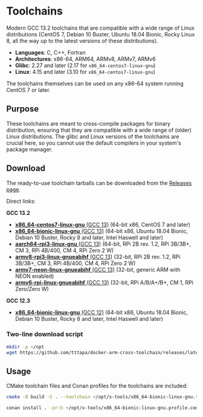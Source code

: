 # Toolchains

Modern GCC 13.2 toolchains that are compatible with a wide range of Linux
distributions (CentOS 7, Debian 10 Buster, Ubuntu 18.04 Bionic, Rocky Linux 8,
all the way up to the latest versions of these distributions).

- **Languages**: C, C++, Fortran
- **Architectures**: x86-64, ARM64, ARMv8, ARMv7, ARMv6
- **Glibc**: 2.27 and later (2.17 for `x86_64-centos7-linux-gnu`)
- **Linux**: 4.15 and later (3.10 for `x86_64-centos7-linux-gnu`)

The toolchains themselves can be used on any x86-64 system running CentOS 7 or
later.

## Purpose

These toolchains are meant to cross-compile packages for binary distribution,
ensuring that they are compatible with a wide range of (older) Linux
distributions. The glibc and Linux versions of the toolchains are crucial here,
so you cannot use the default compilers in your system's package manager.

## Download

The ready-to-use toolchain tarballs can be downloaded from the [Releases page](https://github.com/tttapa/toolchains/releases).

Direct links: 

**GCC 13.2**
- [**x86_64-centos7-linux-gnu** (GCC 13)](https://github.com/tttapa/docker-arm-cross-toolchain/releases/latest/download/x-tools-x86_64-centos7-linux-gnu-gcc13.tar.xz) (64-bit x86, CentOS 7 and later)
- [**x86_64-bionic-linux-gnu** (GCC 13)](https://github.com/tttapa/docker-arm-cross-toolchain/releases/latest/download/x-tools-x86_64-bionic-linux-gnu-gcc13.tar.xz) (64-bit x86, Ubuntu 18.04 Bionic, Debian 10 Buster, Rocky 8 and later, Intel Haswell and later)
- [**aarch64-rpi3-linux-gnu** (GCC 13)](https://github.com/tttapa/docker-arm-cross-toolchain/releases/latest/download/x-tools-aarch64-rpi3-linux-gnu-gcc13.tar.xz) (64-bit, RPi 2B rev. 1.2, RPi 3B/3B+, CM 3, RPi 4B/400, CM 4, RPi Zero 2 W)
- [**armv8-rpi3-linux-gnueabihf** (GCC 13)](https://github.com/tttapa/docker-arm-cross-toolchain/releases/latest/download/x-tools-armv8-rpi3-linux-gnueabihf-gcc13.tar.xz) (32-bit, RPi 2B rev. 1.2, RPi 3B/3B+, CM 3, RPi 4B/400, CM 4, RPi Zero 2 W)
- [**armv7-neon-linux-gnueabihf** (GCC 13)](https://github.com/tttapa/docker-arm-cross-toolchain/releases/latest/download/x-tools-armv7-neon-linux-gnueabihf-gcc13.tar.xz) (32-bit, generic ARM with NEON enabled)
- [**armv6-rpi-linux-gnueabihf** (GCC 13)](https://github.com/tttapa/docker-arm-cross-toolchain/releases/latest/download/x-tools-armv6-rpi-linux-gnueabihf-gcc13.tar.xz) (32-bit, RPi A/B/A+/B+, CM 1, RPi Zero/Zero W)

**GCC 12.3**
- [**x86_64-bionic-linux-gnu** (GCC 12)](https://github.com/tttapa/docker-arm-cross-toolchain/releases/latest/download/x-tools-x86_64-bionic-linux-gnu-gcc12.tar.xz) (64-bit x86, Ubuntu 18.04 Bionic, Debian 10 Buster, Rocky 8 and later, Intel Haswell and later)

### Two-line download script
```sh
mkdir -p ~/opt
wget https://github.com/tttapa/docker-arm-cross-toolchain/releases/latest/download/x-tools-x86_64-bionic-linux-gnu-gcc13.tar.xz -O- | tar xJ -C ~/opt
```

## Usage

CMake toolchain files and Conan profiles for the toolchains are included:

```sh
cmake -B build -S . --toolchain ~/opt/x-tools/x86_64-bionic-linux-gnu.toolchain.cmake
```
```sh
conan install . -pr:h ~/opt/x-tools/x86_64-bionic-linux-gnu.profile.conan
```
